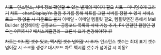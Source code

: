 ~~차트 - 인스턴스, 서버 정보 확인할 수 있는 별개의 페이지 필요~~
~~차트 - 미니멈 8개 그리기~~
~~차트 - chartDisplayYn 컬럼 추가를 통해 차트를 그릴 서버를 정할 수 있게~~
~~서비스로그 - 행 없을 시 다운로드 불가~~
이메일 - 이메일 템플릿 필요, 템플릿엔진 통해서 Mail Builder 설정해야함
~~공통코드 - 공통코드 목록의 삭제 기능 추가, FK 안걸린 컬럼인 경우는 어떡하나?~~
~~배치스케쥴관리 - 크론식 표기 변경해야하나?~~


~~차트는 미니멈 갯수 있고, 맥시멈 갯수 넘어갈 시 추가.~~
인스턴스 갯수는 최대 표기 갯수 넘어갈 시 스크롤 생성.?
대시보드 차트 맥시멈 갯수가 넘어갈 시 이동?

